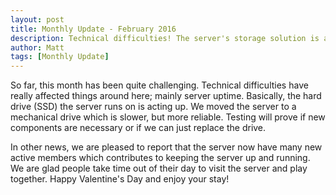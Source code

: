 ```yaml
---
layout: post
title: Monthly Update - February 2016
description: Technical difficulties! The server's storage solution is acting up, causing uptime to suffer. Active player count is up though, so that's nice.
author: Matt
tags: [Monthly Update]
---
```

So far, this month has been quite challenging. Technical difficulties have really affected things around here; mainly server uptime. Basically, the hard drive (SSD) the server runs on is acting up.<!--more--> We moved the server to a mechanical drive which is slower, but more reliable. Testing will prove if new components are necessary or if we can just replace the drive.

In other news, we are pleased to report that the server now have many new active members which contributes to keeping the server up and running. We are glad people take time out of their day to visit the server and play together. Happy Valentine's Day and enjoy your stay!